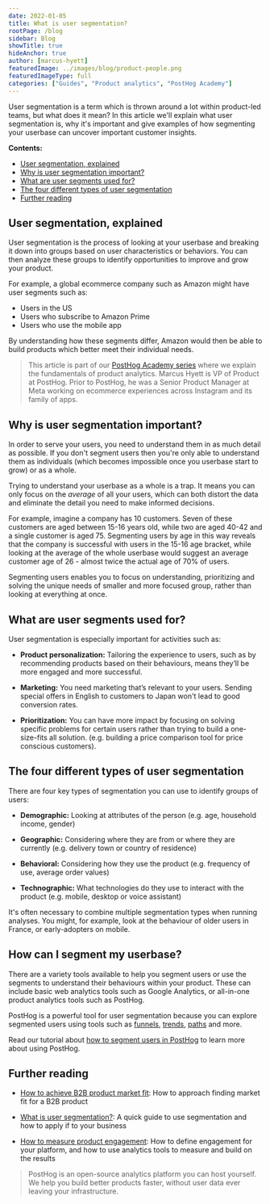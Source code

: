 ```yaml
---
date: 2022-01-05
title: What is user segmentation?
rootPage: /blog
sidebar: Blog
showTitle: true
hideAnchor: true
author: [marcus-hyett]
featuredImage: ../images/blog/product-people.png
featuredImageType: full
categories: ["Guides", "Product analytics", "PostHog Academy"]
---
```


User segmentation is a term which is thrown around a lot within product-led teams, but what does it mean? In this article we'll explain what user segmentation is, why it's important and give examples of how segmenting your userbase can uncover important customer insights.

**Contents:**

- [User segmentation, explained](#user-segmentation-explained)
- [Why is user segmentation important?](#why-is-user-segmentation-important)
- [What are user segments used for?](#what-are-user-segments-used-for)
- [The four different types of user segmentation](#the-four-different-types-of-user-segmentation)
- [Further reading](#further-reading)

## User segmentation, explained

User segmentation is the process of looking at your userbase and breaking it down into groups based on user characteristics or behaviors. You can then analyze these groups to identify opportunities to improve and grow your product.

For example, a global ecommerce company such as Amazon might have user segments such as: 

- Users in the US 
- Users who subscribe to Amazon Prime
- Users who use the mobile app

By understanding how these segments differ, Amazon would then be able to build products which better meet their individual needs.

> This article is part of our [PostHog Academy series](/blog/categories/posthog-academy) where we explain the fundamentals of product analytics. Marcus Hyett is VP of Product at PostHog. Prior to PostHog, he was a Senior Product Manager at Meta working on ecommerce experiences across Instagram and its family of apps. 

## Why is user segmentation important?

In order to serve your users, you need to understand them in as much detail as possible. If you don't segment users then you're only able to understand them as individuals (which becomes impossible once you userbase start to grow) or as a whole. 

Trying to understand your userbase as a whole is a trap. It means you can only focus on the _average_ of all your users, which can both distort the data and eliminate the detail you need to make informed decisions.  

For example, imagine a company has 10 customers. Seven of these customers are aged between 15-16 years old, while two are aged 40-42 and a single customer is aged 75. Segmenting users by age in this way reveals that the company is successful with users in the 15-16 age bracket, while looking at the average of the whole userbase would suggest an average customer age of 26 - almost twice the actual age of 70% of users. 

Segmenting users enables you to focus on understanding, prioritizing and solving the unique needs of smaller and more focused group, rather than looking at everything at once. 

## What are user segments used for?

User segmentation is especially important for activities such as:

- **Product personalization:** Tailoring the experience to users, such as by recommending products based on their behaviours, means they’ll be more engaged and more successful.

- **Marketing:** You need marketing that’s relevant to your users. Sending special offers in English to customers to Japan won't lead to good conversion rates.

- **Prioritization:** You can have more impact by focusing on solving specific problems for certain users rather than trying to build a one-size-fits all solution. (e.g. building a price comparison tool for price conscious customers).

## The four different types of user segmentation

There are four key types of segmentation you can use to identify groups of users: 

* **Demographic:** Looking at attributes of the person (e.g. age, household income, gender)

* **Geographic:** Considering where they are from or where they are currently (e.g. delivery town or country of residence)

* **Behavioral:** Considering how they use the product (e.g. frequency of use, average order values)

* **Technographic:** What technologies do they use to interact with the product (e.g. mobile, desktop or voice assistant)

It's often necessary to combine multiple segmentation types when running analyses. You might, for example, look at the behaviour of older users in France, or early-adopters on mobile. 

## How can I segment my userbase?

There are a variety tools available to help you segment users or use the segments to understand their behaviours within your product. These can include basic web analytics tools such as Google Analytics, or all-in-one product analytics tools such as PostHog. 

PostHog is a powerful tool for user segmentation because you can explore segmented users using tools such as [funnels](/product/funnels), [trends](/product/trends), [paths](/product/user-paths) and more. 

Read our tutorial about [how to segment users in PostHog](/docs/tutorials/how-to-segment-users) to learn more about using PostHog.

## Further reading

- [How to achieve B2B product market fit](/blog/how-to-product-market-fit): How to approach finding market fit for a B2B product

- [What is user segmentation?](/blog/how-to-do-user-segmentation): A quick guide to use segmentation and how to apply if to your business

- [How to measure product engagement](/blog/how-to-measure-product-engagement): How to define engagement for your platform, and how to use analytics tools to measure and build on the results

> PostHog is an open-source analytics platform you can host yourself. We help you build better products faster, without user data ever leaving your infrastructure.

<ArrayCTA />